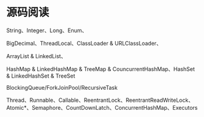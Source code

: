 # 源码阅读
String、Integer、Long、Enum、

BigDecimal、ThreadLocal、ClassLoader & URLClassLoader、

ArrayList & LinkedList、 

HashMap & LinkedHashMap & TreeMap & CouncurrentHashMap、HashSet & LinkedHashSet & TreeSet

BlockingQueue/ForkJoinPool/RecursiveTask

Thread、Runnable、Callable、ReentrantLock、ReentrantReadWriteLock、Atomic*、Semaphore、CountDownLatch、ConcurrentHashMap、Executors